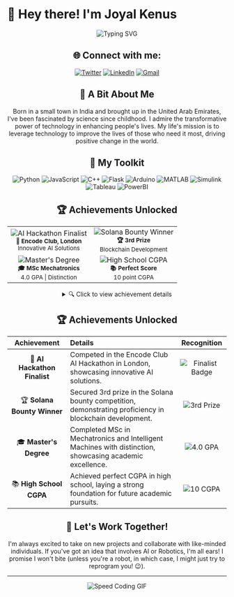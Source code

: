 # 👋 Hey there! I'm Joyal Kenus

<div align="center">

![Typing SVG](https://readme-typing-svg.herokuapp.com?font=Fira+Code&duration=2000&pause=500&color=4AF626&background=FFFFFF00&center=true&vCenter=true&width=535&lines=Builder+2.0;AI+Integration+Specialist;Robotics+Developer)



## 🌐 Connect with me:
<p align="center">
  <a href="https://x.com/JKenus81167?t=1KyQrznOvvyhsCyjO4OiSA&s=08"><img src="https://img.icons8.com/fluent/48/000000/twitter.png" alt="Twitter"/></a>
  <a href="https://www.linkedin.com/in/joyal-kenus-7aa6b1b9"><img src="https://img.icons8.com/fluent/48/000000/linkedin.png" alt="LinkedIn"/></a>
  <a href="mailto:joyalkenus2711@gmail.com"><img src="https://img.icons8.com/fluent/48/000000/gmail.png" alt="Gmail"/></a>
</p>

## 🌟 A Bit About Me

Born in a small town in India and brought up in the United Arab Emirates, I've been fascinated by science since childhood. I admire the transformative power of technology in enhancing people's lives. My life's mission is to leverage technology to improve the lives of those who need it most, driving positive change in the world.

## 🧰 My Toolkit

<p align="center">
  <img src="https://img.shields.io/badge/Python-3776AB?style=for-the-badge&logo=python&logoColor=white" alt="Python"/>
  <img src="https://img.shields.io/badge/JavaScript-F7DF1E?style=for-the-badge&logo=javascript&logoColor=black" alt="JavaScript"/>
  <img src="https://img.shields.io/badge/C++-00599C?style=for-the-badge&logo=c%2B%2B&logoColor=white" alt="C++"/>
  <img src="https://img.shields.io/badge/Flask-000000?style=for-the-badge&logo=flask&logoColor=white" alt="Flask"/>
  <img src="https://img.shields.io/badge/Arduino-00979D?style=for-the-badge&logo=Arduino&logoColor=white" alt="Arduino"/>
  <img src="https://img.shields.io/badge/Matlab-0076A8?style=for-the-badge&logo=mathworks&logoColor=white" alt="MATLAB"/>
  <img src="https://img.shields.io/badge/Simulink-0076A8?style=for-the-badge&logo=mathworks&logoColor=white" alt="Simulink"/>
  <img src="https://img.shields.io/badge/Tableau-E97627?style=for-the-badge&logo=Tableau&logoColor=white" alt="Tableau"/>
  <img src="https://img.shields.io/badge/PowerBI-F2C811?style=for-the-badge&logo=Power%20BI&logoColor=black" alt="PowerBI"/>
</p>

## 🏆 Achievements Unlocked

<div align="center">

<table>
  <tr>
    <td align="center">
      <img src="https://img.shields.io/badge/-AI%20HACKATHON%20FINALIST-FFD700?style=for-the-badge&logo=hackerrank&logoColor=black" alt="AI Hackathon Finalist"/><br />
      <sub><b>🥇 Encode Club, London</b></sub><br />
      <sup>Innovative AI Solutions</sup>
    </td>
    <td align="center">
      <img src="https://img.shields.io/badge/-SOLANA%20BOUNTY%20WINNER-14F195?style=for-the-badge&logo=solana&logoColor=white" alt="Solana Bounty Winner"/><br />
      <sub><b>🏆 3rd Prize</b></sub><br />
      <sup>Blockchain Development</sup>
    </td>
  </tr>
  <tr>
    <td align="center">
      <img src="https://img.shields.io/badge/-MASTER'S%20DEGREE-4CAF50?style=for-the-badge&logo=graduation-cap&logoColor=white" alt="Master's Degree"/><br />
      <sub><b>🎓 MSc Mechatronics</b></sub><br />
      <sup>4.0 GPA | Distinction</sup>
    </td>
    <td align="center">
      <img src="https://img.shields.io/badge/-HIGH%20SCHOOL%20CGPA-1E88E5?style=for-the-badge&logo=book&logoColor=white" alt="High School CGPA"/><br />
      <sub><b>📚 Perfect Score</b></sub><br />
      <sup>10 point CGPA</sup>
    </td>
  </tr>
</table>

</div>

<details>
<summary>🔍 Click to view achievement details</summary>

- **AI Hackathon Finalist**: Competed against top talent, showcasing innovative AI solutions at the prestigious Encode Club hackathon in London.
- **Solana Bounty Winner**: Demonstrated exceptional blockchain development skills, securing 3rd prize in a competitive Solana bounty challenge.
- **Master's Degree with Distinction**: Graduated with a perfect 4.0 GPA in MSc Mechatronics and Intelligent Machines, exemplifying academic excellence.
- **High School Academic Excellence**: Achieved a flawless 10-point CGPA, setting a strong foundation for future academic and professional pursuits.

</details>

## 🏆 Achievements Unlocked

| Achievement | Details | Recognition |
|:-----------:|:--------|:-----------:|
| 🥇 **AI Hackathon Finalist** | Competed in the Encode Club AI Hackathon in London, showcasing innovative AI solutions. | ![Finalist Badge](https://img.shields.io/badge/Finalist-London-FFD700?style=for-the-badge) |
| 🏆 **Solana Bounty Winner** | Secured 3rd prize in the Solana bounty competition, demonstrating proficiency in blockchain development. | ![3rd Prize](https://img.shields.io/badge/3rd%20Prize-Solana-14F195?style=for-the-badge&logo=solana&logoColor=white) |
| 🎓 **Master's Degree** | Completed MSc in Mechatronics and Intelligent Machines with distinction, showcasing academic excellence. | ![4.0 GPA](https://img.shields.io/badge/4.0%20GPA-Distinction-4CAF50?style=for-the-badge&logo=graduation-cap&logoColor=white) |
| 📚 **High School CGPA** | Achieved perfect CGPA in high school, laying a strong foundation for future academic pursuits. | ![10 CGPA](https://img.shields.io/badge/10%20point-CGPA-1E88E5?style=for-the-badge&logo=book&logoColor=white) |
## 🤝 Let's Work Together!

I'm always excited to take on new projects and collaborate with like-minded individuals. If you've got an idea that involves AI or Robotics, I'm all ears! I promise I won't bite (unless you're a robot, in which case, I might just try to reprogram you! 😉).

---
</div>

<div align="center">

![Speed Coding GIF](https://i.giphy.com/media/v1.Y2lkPTc5MGI3NjExdW12Mm1uZnNnaTk0dW56NzZmNTU3OW0wc2o2azRvNG83b3A1NGE1cSZlcD12MV9pbnRlcm5hbF9naWZfYnlfaWQmY3Q9Zw/kz6cm1kKle2MYkHtJF/giphy.gif)

</div>



